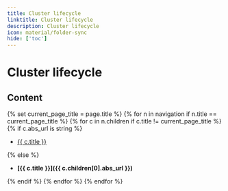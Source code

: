 ```yaml
---
title: Cluster lifecycle
linktitle: Cluster lifecycle
description: Cluster lifecycle
icon: material/folder-sync
hide: ['toc']
---
```


# Cluster lifecycle

## Content

{% set current_page_title = page.title %}
{% for n in navigation if n.title == current_page_title %}
{% for c in n.children if c.title != current_page_title %}
{% if c.abs_url is string %}

- [{{ c.title }}]({{c.abs_url}})

{% else %}

- **[{{ c.title }}]({{ c.children[0].abs_url }})**

{% endif %}
{% endfor %}
{% endfor %}
